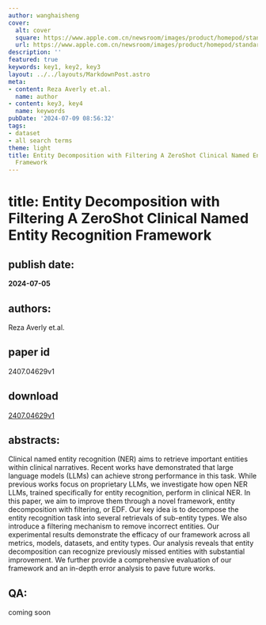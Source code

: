 ```yaml
---
author: wanghaisheng
cover:
  alt: cover
  square: https://www.apple.com.cn/newsroom/images/product/homepod/standard/Apple-HomePod-hero-230118_big.jpg.large_2x.jpg
  url: https://www.apple.com.cn/newsroom/images/product/homepod/standard/Apple-HomePod-hero-230118_big.jpg.large_2x.jpg
description: ''
featured: true
keywords: key1, key2, key3
layout: ../../layouts/MarkdownPost.astro
meta:
- content: Reza Averly et.al.
  name: author
- content: key3, key4
  name: keywords
pubDate: '2024-07-09 08:56:32'
tags:
- dataset
- all search terms
theme: light
title: Entity Decomposition with Filtering A ZeroShot Clinical Named Entity Recognition
  Framework
---
```


# title: Entity Decomposition with Filtering A ZeroShot Clinical Named Entity Recognition Framework 
## publish date: 
**2024-07-05** 
## authors: 
  Reza Averly et.al. 
## paper id
2407.04629v1
## download
[2407.04629v1](http://arxiv.org/abs/2407.04629v1)
## abstracts:
Clinical named entity recognition (NER) aims to retrieve important entities within clinical narratives. Recent works have demonstrated that large language models (LLMs) can achieve strong performance in this task. While previous works focus on proprietary LLMs, we investigate how open NER LLMs, trained specifically for entity recognition, perform in clinical NER. In this paper, we aim to improve them through a novel framework, entity decomposition with filtering, or EDF. Our key idea is to decompose the entity recognition task into several retrievals of sub-entity types. We also introduce a filtering mechanism to remove incorrect entities. Our experimental results demonstrate the efficacy of our framework across all metrics, models, datasets, and entity types. Our analysis reveals that entity decomposition can recognize previously missed entities with substantial improvement. We further provide a comprehensive evaluation of our framework and an in-depth error analysis to pave future works.
## QA:
coming soon
